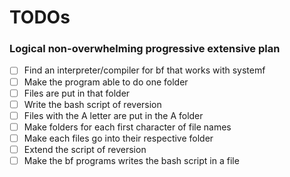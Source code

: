 # TODOs

### Logical non-overwhelming progressive extensive plan
- [ ] Find an interpreter/compiler for bf that works with systemf  
- [ ] Make the program able to do one folder  
- [ ] Files are put in that folder  
- [ ] Write the bash script of reversion  
- [ ] Files with the A letter are put in the A folder  
- [ ] Make folders for each first character of file names  
- [ ] Make each files go into their respective folder  
- [ ] Extend the script of reversion  
- [ ] Make the bf programs writes the bash script in a file  